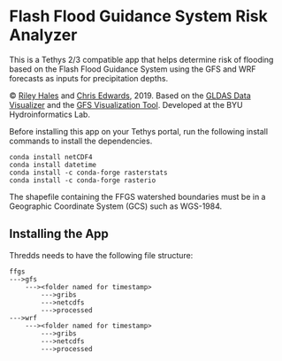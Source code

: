 # Flash Flood Guidance System Risk Analyzer
This is a Tethys 2/3 compatible app that helps determine risk of flooding based on the Flash Flood Guidance System using the GFS and WRF forecasts as inputs for precipitation depths.

© [Riley Hales](http://rileyhales.com) and [Chris Edwards](https://github.com/chris3edwards3/), 2019. Based on the [GLDAS Data Visualizer](https://github.com/rileyhales/gldas) and the [GFS Visualization Tool](https://github.com/rileyhales/gfs). Developed at the BYU Hydroinformatics Lab.

Before installing this app on your Tethys portal, run the following install commands to install the dependencies.
~~~~
conda install netCDF4
conda install datetime
conda install -c conda-forge rasterstats
conda install -c conda-forge rasterio
~~~~
The shapefile containing the FFGS watershed boundaries must be in a Geographic Coordinate System (GCS) such as WGS-1984.

## Installing the App

Thredds needs to have the following file structure:
~~~~
ffgs
--->gfs
	---><folder named for timestamp>
		--->gribs
		--->netcdfs
		--->processed
--->wrf
	---><folder named for timestamp>
		--->gribs
		--->netcdfs
		--->processed
~~~~

